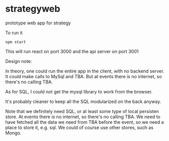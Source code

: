 # strategyweb

prototype web app for strategy


To run it

```
npm start
```

This will run react on port 3000 and the api server on port 3001

Design note:

In theory, one could run the entire app in the client, with no backend server.  It *could* make calls to MySql and TBA.  But at events there is no internet, so there's no calling TBA. 

As for SQL, I could not get the mysql library to work from the browser.

It's probably cleaner to keep all the SQL modularized on the back anyway.

Note that we definitely need SQL, or at least some type of local persisten store. At events there is no internet, so there's no calling TBA. We need to have fetched all the data we need from TBA before the event, so we need a place to store it, e.g. sql. We could of course use other stores, such as Mongo.  
